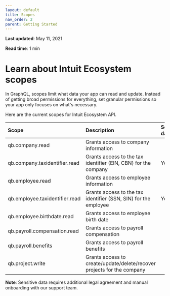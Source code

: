 ```yaml
---
layout: default
title: Scopes
nav_order: 2
parent: Getting Started
---
```


**Last updated**: May 11, 2021

**Read time**: 1 min

# Learn about Intuit Ecosystem scopes

In GraphQL, scopes limit what data your app can read and update. Instead of getting broad permissions for everything, set granular permissions so your app only focuses on what's necessary.

Here are the current scopes for Intuit Ecosystem API. 

| **Scope**                                     | **Description**                      | **Sensitive data**       |
|:----------------------------------------------|:-------------------------------------|:-------------------------|
| qb.company.read                               | Grants access to company information | |
| qb.company.taxidentifier.read                 | Grants access to the tax identifier (EIN, CBN) for the company | Yes |
| qb.employee.read                              | Grants access to employee information | |
| qb.employee.taxidentifier.read                | Grants access to the tax identifier (SSN, SIN) for the employee | Yes |
| qb.employee.birthdate.read                    | Grants access to employee birth date | |
| qb.payroll.compensation.read                  | Grants access to payroll compensation | |
| qb.payroll.benefits                           | Grants access to payroll benefits | |
| qb.project.write                              | Grants access to create/update/delete/recover projects for the company | |


**Note**: Sensitive data requires additional legal agreement and manual onboarding with our support team. 
